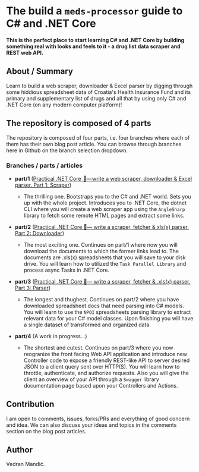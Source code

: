 # The build a `meds-processor` guide to C# and .NET Core

**This is the perfect place to start learning C# and .NET Core by building something real with looks and feels to it - a drug list data scraper and REST web API.**

## About / Summary

Learn to build a web scraper, downloader & Excel parser by digging through some hiddious spreadsheet data of Croatia's Health Insurance Fund and its primary and supplementary list of drugs and all that by using only C# and .NET Core (on any modern computer platform)!

## The repository is composed of 4 parts

The repository is composed of four parts, i.e. four branches where each of them has their own blog post article. You can browse through branches here in Github on the branch selection dropdown.

### Branches / parts / articles

- **part/1** ([Practical .NET Core  🚀— write a web scraper, downloader & Excel parser. Part 1: Scraper](https://medium.com/@vekzdran/practical-net-core-write-a-web-scraper-downloader-excel-parser-part-1-4-ece43e0af898))
  - The thrilling one. Bootstraps you to the C# and .NET world. Sets you up with the whole project. Introduces you to .NET Core, the dotnet CLI where you will create a web scraper app using the `AngleSharp` library to fetch some remote HTML pages and extract some links.

- **part/2** ([Practical .NET Core 🚀— write a scraper, fetcher & xls(x) parser. Part 2: Downloader](https://medium.com/@vekzdran/practical-net-core-write-a-scraper-fetcher-xls-x-parser-part-2-parallel-downloading-fc4d21f21417))
  - The most exciting one. Continues on part/1 where now you will download the documents to which the former links lead to. The documents are .xls(x) spreadsheets that you will save to your disk drive. You will learn how to utilized the `Task Parallel Library` and process async Tasks in .NET Core.

- **part/3** ([Practical .NET Core 🚀— write a scraper, fetcher & .xls(x) parser. Part 3: Parser](https://medium.com/@vekzdran/practical-net-core-build-a-scraper-fetcher-xls-x-parser-part-3-cross-platform-parser-657822ea8471))
  - The longest and thughest. Continues on part/2 where you have downloaded spreadsheet docs that need parsing into C# models. You will learn to use the `NPOI` spreadsheets parsing library to extract relevant data for your C# model classes. Upon finishing you will have a single dataset of transformed and organized data.

- **part/4** (A work in progress...)
  - The shortest and cutest. Continues on part/3 where you now reogranize the front facing Web API application and introduce new Controller code to expose a friendly REST-like API to server desired JSON to a client query sent over HTTP(S). You will learn how to throttle, authenticate, and authorize requests. Also you will give the client an overview of your API through a `Swagger` library documentation page based upon your Controllers and Actions.

## Contribution

I am open to comments, issues, forks/PRs and everything of good concern and idea. We can also discuss your ideas and topics in the comments section on the blog post articles.

## Author

Vedran Mandić.